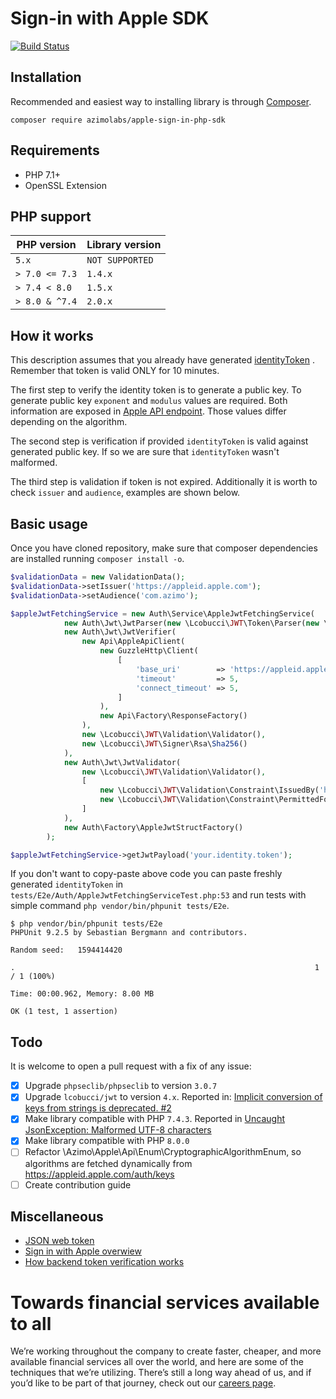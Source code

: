 # Sign-in with Apple SDK

[![Build Status](https://img.shields.io/github/workflow/status/AzimoLabs/apple-sign-in-php-sdk/CI?label=ci%20build&style=flat-square)](https://github.com/AzimoLabs/apple-sign-in-php-sdk/actions?query=workflow%3ACI)

## Installation

Recommended and easiest way to installing library is through [Composer](https://getcomposer.org/).

`composer require azimolabs/apple-sign-in-php-sdk`

## Requirements

* PHP 7.1+
* OpenSSL Extension

## PHP support
|PHP version|Library version|
|---|---|
|`5.x`|`NOT SUPPORTED`|
| `> 7.0 <= 7.3`| `1.4.x` |
| `> 7.4 < 8.0`| `1.5.x` |
| `> 8.0 & ^7.4`| `2.0.x` |

## How it works

This description assumes that you already have
generated [identityToken](https://developer.apple.com/documentation/authenticationservices/asauthorizationsinglesignoncredential/3153080-identitytoken)
. Remember that token is valid ONLY for 10 minutes.

The first step to verify the identity token is to generate a public key. To generate public key `exponent` and `modulus`
values are required. Both information are exposed in [Apple API endpoint](https://appleid.apple.com/auth/keys). Those
values differ depending on the algorithm.

The second step is verification if provided `identityToken` is valid against generated public key. If so we are sure
that `identityToken` wasn't malformed.

The third step is validation if token is not expired. Additionally it is worth to check `issuer` and `audience`,
examples are shown below.

## Basic usage

Once you have cloned repository, make sure that composer dependencies are installed running `composer install -o`.

```php
$validationData = new ValidationData();
$validationData->setIssuer('https://appleid.apple.com');
$validationData->setAudience('com.azimo');

$appleJwtFetchingService = new Auth\Service\AppleJwtFetchingService(
            new Auth\Jwt\JwtParser(new \Lcobucci\JWT\Token\Parser(new \Lcobucci\JWT\Encoding\JoseEncoder())),
            new Auth\Jwt\JwtVerifier(
                new Api\AppleApiClient(
                    new GuzzleHttp\Client(
                        [
                            'base_uri'        => 'https://appleid.apple.com',
                            'timeout'         => 5,
                            'connect_timeout' => 5,
                        ]
                    ),
                    new Api\Factory\ResponseFactory()
                ),
                new \Lcobucci\JWT\Validation\Validator(),
                new \Lcobucci\JWT\Signer\Rsa\Sha256()
            ),
            new Auth\Jwt\JwtValidator(
                new \Lcobucci\JWT\Validation\Validator(),
                [
                    new \Lcobucci\JWT\Validation\Constraint\IssuedBy('https://appleid.apple.com'),
                    new \Lcobucci\JWT\Validation\Constraint\PermittedFor('com.c.azimo.stage'),
                ]
            ),
            new Auth\Factory\AppleJwtStructFactory()
        );

$appleJwtFetchingService->getJwtPayload('your.identity.token');
```

If you don't want to copy-paste above code you can paste freshly generated `identityToken`
in `tests/E2e/Auth/AppleJwtFetchingServiceTest.php:53`
and run tests with simple command `php vendor/bin/phpunit tests/E2e`.

```shell script
$ php vendor/bin/phpunit tests/E2e
PHPUnit 9.2.5 by Sebastian Bergmann and contributors.

Random seed:   1594414420

.                                                                   1 / 1 (100%)

Time: 00:00.962, Memory: 8.00 MB

OK (1 test, 1 assertion)
```

## Todo

It is welcome to open a pull request with a fix of any issue:

- [x] Upgrade `phpseclib/phpseclib` to version `3.0.7`
- [x] Upgrade `lcobucci/jwt` to version `4.x`. Reported
  in: [Implicit conversion of keys from strings is deprecated. #2](https://github.com/AzimoLabs/apple-sign-in-php-sdk/issues/2)
- [x] Make library compatible with PHP `7.4.3`. Reported
  in [Uncaught JsonException: Malformed UTF-8 characters](https://github.com/AzimoLabs/apple-sign-in-php-sdk/issues/4)
- [x] Make library compatible with PHP `8.0.0`
- [ ] Refactor \Azimo\Apple\Api\Enum\CryptographicAlgorithmEnum, so algorithms are fetched dynamically from https://appleid.apple.com/auth/keys
- [ ] Create contribution guide

## Miscellaneous

* [JSON web token](https://jwt.io/)
* [Sign in with Apple overwiew](https://developer.apple.com/documentation/sign_in_with_apple/sign_in_with_apple_rest_api/authenticating_users_with_sign_in_with_apple)
* [How backend token verification works](https://sarunw.com/posts/sign-in-with-apple-3/)

# Towards financial services available to all

We’re working throughout the company to create faster, cheaper, and more available financial services all over the
world, and here are some of the techniques that we’re utilizing. There’s still a long way ahead of us, and if you’d like
to be part of that journey, check out our [careers page](https://bit.ly/3vajnu6).
